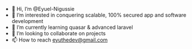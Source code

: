 - 👋 Hi, I’m @Eyuel-Nigussie
- 👀 I’m interested in conquering scalable, 100% secured app and software development
- 🌱 I’m currently learning quasar & advanced laravel
- 💞️ I’m looking to collaborate on projects
- 📫 How to reach eyuthedev@gmail.com

<!---
Eyuel-Nigussie/Eyuel-Nigussie is a ✨ special ✨ repository because its `README.md` (this file) appears on your GitHub profile.
You can click the Preview link to take a look at your changes.
--->
